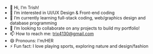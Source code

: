 - 👋 Hi, I’m Trish!
- 👀 I’m interested in UI/UX Design & Front-end coding
- 🌱 I’m currently learning full-stack coding, web/graphics design and database programming
- 💞️ I’m looking to collaborate on any projects to build my portfolio!
- 📫 How to reach me: trix4130@gmail.com
- 😄 Pronouns: I'm/HER
- ⚡ Fun fact: I love playing sports, exploring nature and design/fashion

<!---
trix-04/trix-04 is a ✨ special ✨ repository because its `README.md` (this file) appears on your GitHub profile.
You can click the Preview link to take a look at your changes.
--->
